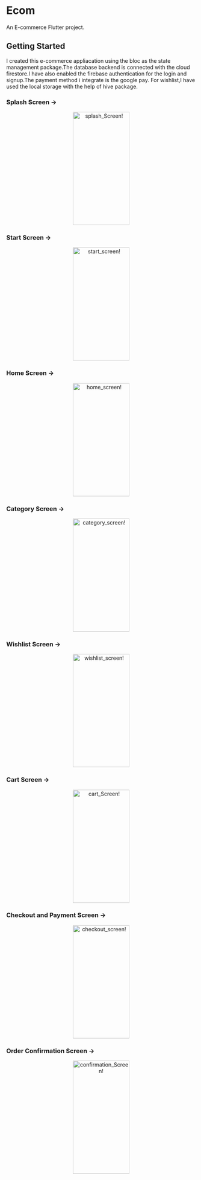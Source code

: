 # Ecom

An E-commerce Flutter project.

## Getting Started

I created this e-commerce appliacation using the bloc as the state management package.The database backend is connected with the cloud firestore.I have also enabled the firebase authentication for the login and signup.The payment method i integrate is the google pay. For wishlist,I have used the local storage with the help of hive package.


### Splash Screen ->

<div align="center" width="50">
<img src="https://github.com/alimnsr1154/ecommerce_app/assets/110721237/8b4a004e-545e-43b9-858e-5202860a9528" alt="splash_Screen!" width="150" height= "300" />
</div>


### Start Screen ->

<div align="center" width="50">
<img src="https://github.com/alimnsr1154/ecommerce_app/assets/110721237/64a5973a-bbf8-4674-9e02-93ae026e72e0" alt="start_screen!" width="150" height= "300" />
</div>

### Home Screen ->

<div align="center" width="50">
<img src="https://github.com/alimnsr1154/ecommerce_app/assets/110721237/6817bc2a-18a4-473f-861e-b5a23c2f3537" alt="home_screen!" width="150" height= "300" />
</div>


### Category Screen ->

<div align="center" width="50">
<img src="https://github.com/alimnsr1154/ecommerce_app/assets/110721237/785b2091-516b-46fa-a422-a1debdb3a619" alt="category_screen!" width="150" height= "300" />
</div>


### Wishlist Screen ->

<div align="center" width="50">
<img src="https://github.com/alimnsr1154/ecommerce_app/assets/110721237/f612f427-1a29-4b23-ac78-5b3c4afdf33e" alt="wishlist_screen!" width="150" height= "300" />
</div>

### Cart Screen ->

<div align="center" width="50">
<img src="https://github.com/alimnsr1154/ecommerce_app/assets/110721237/686ded1c-567d-4389-8c5d-ec46c473f230" alt="cart_Screen!" width="150" height= "300" />
</div>


### Checkout and Payment Screen ->

<div align="center" width="50">
<img src="https://github.com/alimnsr1154/ecommerce_app/assets/110721237/843fa3f6-7fc2-4a9d-bf17-58a4caac26a7" alt="checkout_screen!" width="150" height= "300" />
</div>


### Order Confirmation Screen ->

<div align="center" width="50">
<img src="https://github.com/alimnsr1154/ecommerce_app/assets/110721237/db1df4ce-9c09-4145-92d9-197d0e696858" alt="confirmation_Screen!" width="150" height= "300" />
</div>






